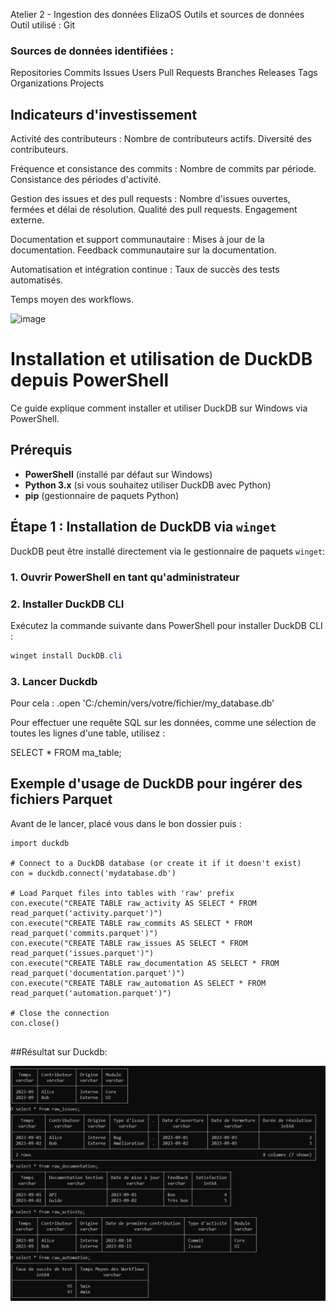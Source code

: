 Atelier 2 - Ingestion des données
ElizaOS
Outils et sources de données
Outil utilisé :
Git

   ### Sources de données identifiées :
   
Repositories
Commits
Issues
Users
Pull Requests
Branches
Releases
Tags
Organizations
Projects

   ## Indicateurs d'investissement

   
Activité des contributeurs :
Nombre de contributeurs actifs.
Diversité des contributeurs.

   
Fréquence et consistance des commits :
Nombre de commits par période.
Consistance des périodes d'activité.

   
Gestion des issues et des pull requests :
Nombre d'issues ouvertes, fermées et délai de résolution.
Qualité des pull requests.
Engagement externe.

   
Documentation et support communautaire :
Mises à jour de la documentation.
Feedback communautaire sur la documentation.

   
Automatisation et intégration continue :
Taux de succès des tests automatisés.
 
Temps moyen des workflows.

 ![image](https://github.com/user-attachments/assets/dcb7d395-7208-4072-bf56-79df0c73e49b)

# Installation et utilisation de DuckDB depuis PowerShell

Ce guide explique comment installer et utiliser DuckDB sur Windows via PowerShell.

## Prérequis

- **PowerShell** (installé par défaut sur Windows)
- **Python 3.x** (si vous souhaitez utiliser DuckDB avec Python)
- **pip** (gestionnaire de paquets Python)

## Étape 1 : Installation de DuckDB via `winget`

DuckDB peut être installé directement via le gestionnaire de paquets `winget`:

### 1. Ouvrir PowerShell en tant qu'administrateur

### 2. Installer DuckDB CLI

Exécutez la commande suivante dans PowerShell pour installer DuckDB CLI :

```powershell
winget install DuckDB.cli
```
### 3. Lancer Duckdb

Pour cela : .open 'C:/chemin/vers/votre/fichier/my_database.db'

Pour effectuer une requête SQL sur les données, comme une sélection de toutes les lignes d'une table, utilisez :

SELECT * FROM ma_table;


## Exemple d'usage de DuckDB pour ingérer des fichiers Parquet

Avant de le lancer, placé vous dans le bon dossier puis :

```
import duckdb

# Connect to a DuckDB database (or create it if it doesn't exist)
con = duckdb.connect('mydatabase.db')

# Load Parquet files into tables with 'raw' prefix
con.execute("CREATE TABLE raw_activity AS SELECT * FROM read_parquet('activity.parquet')")
con.execute("CREATE TABLE raw_commits AS SELECT * FROM read_parquet('commits.parquet')")
con.execute("CREATE TABLE raw_issues AS SELECT * FROM read_parquet('issues.parquet')")
con.execute("CREATE TABLE raw_documentation AS SELECT * FROM read_parquet('documentation.parquet')")
con.execute("CREATE TABLE raw_automation AS SELECT * FROM read_parquet('automation.parquet')")

# Close the connection
con.close()
 
```

##Résultat sur Duckdb:

![alt text](image.png)